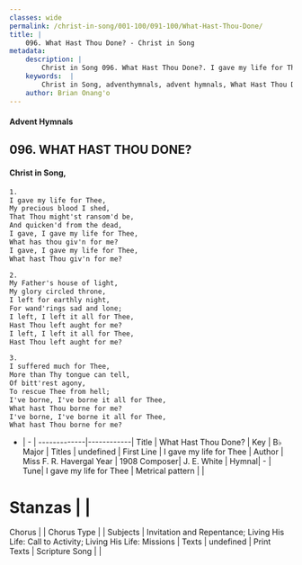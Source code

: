 ```yaml
---
classes: wide
permalink: /christ-in-song/001-100/091-100/What-Hast-Thou-Done/
title: |
    096. What Hast Thou Done? - Christ in Song
metadata:
    description: |
        Christ in Song 096. What Hast Thou Done?. I gave my life for Thee, My precious blood I shed, That Thou might'st ransom'd be, And quicken'd from the dead, I gave, I gave my life for Thee, What has thou giv'n for me? I gave, I gave my life for Thee, What hast Thou giv'n for me?
    keywords:  |
        Christ in Song, adventhymnals, advent hymnals, What Hast Thou Done?, I gave my life for Thee. 
    author: Brian Onang'o
---
```


#### Advent Hymnals
## 096. WHAT HAST THOU DONE?
####  Christ in Song,

```txt
1.
I gave my life for Thee,
My precious blood I shed,
That Thou might'st ransom'd be,
And quicken'd from the dead,
I gave, I gave my life for Thee,
What has thou giv'n for me?
I gave, I gave my life for Thee,
What hast Thou giv'n for me?

2.
My Father's house of light,
My glory circled throne,
I left for earthly night,
For wand'rings sad and lone;
I left, I left it all for Thee,
Hast Thou left aught for me?
I left, I left it all for Thee,
Hast Thou left aught for me?

3.
I suffered much for Thee,
More than Thy tongue can tell,
Of bitt'rest agony,
To rescue Thee from hell;
I've borne, I've borne it all for Thee,
What hast Thou borne for me?
I've borne, I've borne it all for Thee,
What hast Thou borne for me?

```

- |   -  |
-------------|------------|
Title | What Hast Thou Done? |
Key | B♭ Major |
Titles | undefined |
First Line | I gave my life for Thee |
Author | Miss F. R. Havergal
Year | 1908
Composer| J. E. White |
Hymnal|  - |
Tune| I gave my life for Thee |
Metrical pattern | |
# Stanzas |  |
Chorus |  |
Chorus Type |  |
Subjects | Invitation and Repentance; Living His Life: Call to Activity; Living His Life: Missions |
Texts | undefined |
Print Texts | 
Scripture Song |  |
    

